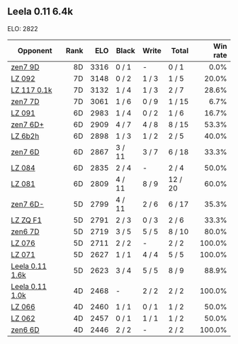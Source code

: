 ## Leela 0.11 6.4k ##

ELO: 2822

Opponent | Rank | ELO | Black | Write | Total | Win rate
---------|-----:|----:|-------|-------|-------|-------:
[zen7 9D](zen7%209D.md) | 8D | 3316 | 0 / 1 | - | 0 / 1 | 0.0%
[LZ 092](LZ%20092.md) | 7D | 3148 | 0 / 2 | 1 / 3 | 1 / 5 | 20.0%
[LZ 117 0.1k](LZ%20117%200.1k.md) | 7D | 3132 | 1 / 4 | 1 / 3 | 2 / 7 | 28.6%
[zen7 7D](zen7%207D.md) | 7D | 3061 | 1 / 6 | 0 / 9 | 1 / 15 | 6.7%
[LZ 091](LZ%20091.md) | 6D | 2983 | 1 / 4 | 0 / 2 | 1 / 6 | 16.7%
[zen7 6D+](zen7%206D+.md) | 6D | 2909 | 4 / 7 | 4 / 8 | 8 / 15 | 53.3%
[LZ 6b2h](LZ%206b2h.md) | 6D | 2898 | 1 / 3 | 1 / 2 | 2 / 5 | 40.0%
[zen7 6D](zen7%206D.md) | 6D | 2867 | 3 / 11 | 3 / 7 | 6 / 18 | 33.3%
[LZ 084](LZ%20084.md) | 6D | 2835 | 2 / 4 | - | 2 / 4 | 50.0%
[LZ 081](LZ%20081.md) | 6D | 2809 | 4 / 11 | 8 / 9 | 12 / 20 | 60.0%
[zen7 6D-](zen7%206D-.md) | 5D | 2799 | 4 / 11 | 2 / 6 | 6 / 17 | 35.3%
[LZ ZQ F1](LZ%20ZQ%20F1.md) | 5D | 2791 | 2 / 3 | 0 / 3 | 2 / 6 | 33.3%
[zen6 7D](zen6%207D.md) | 5D | 2719 | 3 / 5 | 5 / 5 | 8 / 10 | 80.0%
[LZ 076](LZ%20076.md) | 5D | 2711 | 2 / 2 | - | 2 / 2 | 100.0%
[LZ 071](LZ%20071.md) | 5D | 2627 | 1 / 1 | 4 / 4 | 5 / 5 | 100.0%
[Leela 0.11 1.6k](Leela%200.11%201.6k.md) | 5D | 2623 | 3 / 4 | 5 / 5 | 8 / 9 | 88.9%
[Leela 0.11 1.0k](Leela%200.11%201.0k.md) | 4D | 2468 | - | 2 / 2 | 2 / 2 | 100.0%
[LZ 066](LZ%20066.md) | 4D | 2460 | 1 / 1 | 0 / 1 | 1 / 2 | 50.0%
[LZ 062](LZ%20062.md) | 4D | 2457 | 0 / 1 | 1 / 1 | 1 / 2 | 50.0%
[zen6 6D](zen6%206D.md) | 4D | 2446 | 2 / 2 | - | 2 / 2 | 100.0%
